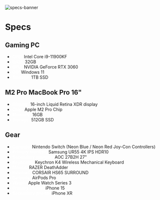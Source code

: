 ![specs-banner](https://github.com/alsonick/specs/assets/101022772/763c92bf-cbb6-4b36-9833-e3e3a1b7092a)

# Specs

## Gaming PC

- <span style="color: white; font-weight: bold">CPU:</span> Intel Core i9-11900KF
- <span style="color: white; font-weight: bold">RAM:</span> 32GB
- <span style="color: white; font-weight: bold">GPU:</span> NVIDIA GeForce RTX 3060
- <span style="color: white; font-weight: bold">OS:</span> Windows 11
- <span style="color: white; font-weight: bold">Storage:</span> 1TB SSD

## M2 Pro MacBook Pro 16"

- <span style="color: white; font-weight: bold">Display:</span> 16-inch Liquid Retina XDR display
- <span style="color: white; font-weight: bold">Chip:</span> Apple M2 Pro Chip
- <span style="color: white; font-weight: bold">Memory:</span> 16GB
- <span style="color: white; font-weight: bold">Storage:</span> 512GB SSD

## Gear
- <span style="color: white; font-weight: bold">Console:</span> Nintendo Switch (Neon Blue / Neon Red Joy-Con Controllers)
- <span style="color: white; font-weight: bold">Primary monitor:</span> Samsung UR55 4K IPS HDR10
- <span style="color: white; font-weight: bold">Secondary monitor:</span> AOC 27B2H 27"
- <span style="color: white; font-weight: bold">Keyboard:</span> Keychron K4 Wireless Mechanical Keyboard
- <span style="color: white; font-weight: bold">Mouse:</span> RAZER DeathAdder
- <span style="color: white; font-weight: bold">Headset:</span> CORSAIR HS65 SURROUND
- <span style="color: white; font-weight: bold">Earbuds:</span> AirPods Pro
- <span style="color: white; font-weight: bold">Watch:</span> Apple Watch Series 3
- <span style="color: white; font-weight: bold">Primary phone:</span> iPhone 15
- <span style="color: white; font-weight: bold">Secondary phone:</span> iPhone XR
